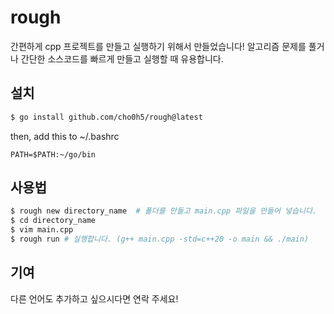 # rough
간편하게 cpp 프로젝트를 만들고 실행하기 위해서 만들었습니다!
알고리즘 문제를 풀거나 간단한 소스코드를 빠르게 만들고 실행할 때 유용합니다.
## 설치
```bash
$ go install github.com/cho0h5/rough@latest
```
then, add this to ~/.bashrc
```
PATH=$PATH:~/go/bin
```
## 사용법
```bash
$ rough new directory_name  # 폴더를 만들고 main.cpp 파일을 만들어 넣습니다.
$ cd directory_name
$ vim main.cpp
$ rough run # 실행합니다. (g++ main.cpp -std=c++20 -o main && ./main)
```
## 기여
다른 언어도 추가하고 싶으시다면 연락 주세요!
